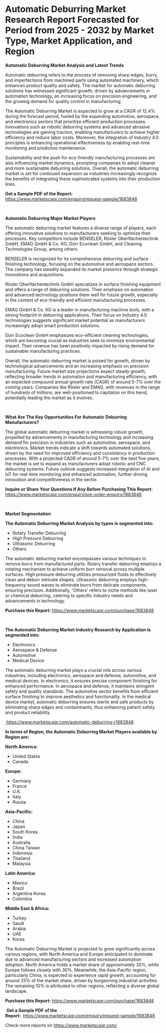<p><h1>Automatic Deburring Market Research Report Forecasted for Period from 2025 -  2032 by Market Type, Market Application, and Region</h1></p><p><strong>Automatic Deburring Market Analysis and Latest Trends</strong></p>
<p><p>Automatic deburring refers to the process of removing sharp edges, burrs, and imperfections from machined parts using automated machinery, which enhances product quality and safety. The market for automatic deburring solutions has witnessed significant growth, driven by advancements in automation technology, an increasing focus on precision engineering, and the growing demand for quality control in manufacturing.</p><p>The Automatic Deburring Market is expected to grow at a CAGR of 12.4% during the forecast period, fueled by the expanding automotive, aerospace, and electronics sectors that prioritize efficient production processes. Innovations such as robotic deburring systems and advanced abrasive technologies are gaining traction, enabling manufacturers to achieve higher efficiency and reduce labor costs. Moreover, the integration of Industry 4.0 principles is enhancing operational effectiveness by enabling real-time monitoring and predictive maintenance.</p><p>Sustainability and the push for eco-friendly manufacturing processes are also influencing market dynamics, prompting companies to adopt cleaner and more sustainable deburring solutions. Overall, the automatic deburring market is set for continued expansion as industries increasingly recognize the benefits of integrating these sophisticated systems into their production lines.</p></p>
<p><strong>Get a Sample PDF of the Report:&nbsp;</strong> <a href="https://www.marketscagr.com/enquiry/request-sample/1683848?utm_campaign=2306&utm_medium=2&utm_source=Github&utm_content=ia&utm_term=19022025&utm_id=automatic-deburring">https://www.marketscagr.com/enquiry/request-sample/1683848</a></p>
<p>&nbsp;</p>
<p><strong>Automatic Deburring Major Market Players</strong></p>
<p><p>The automatic deburring market features a diverse range of players, each offering innovative solutions to manufacturers seeking to optimize their processes. Key competitors include BENSELER, Rösler Oberflächentechnik GmbH, EMAG GmbH & Co. KG, Dürr Ecoclean GmbH, and Cleaning Technologies Group, among others.</p><p>BENSELER is recognized for its comprehensive deburring and surface finishing technology, focusing on the automotive and aerospace sectors. The company has steadily expanded its market presence through strategic innovations and acquisitions. </p><p>Rösler Oberflächentechnik GmbH specializes in surface finishing equipment and offers a range of deburring solutions. Their emphasis on automation and advanced technology positions them well for future growth, especially in the context of eco-friendly and efficient manufacturing processes. </p><p>EMAG GmbH & Co. KG is a leader in manufacturing machine tools, with a strong footprint in deburring applications. Their focus on Industry 4.0 technologies suggests significant market potential as manufacturers increasingly adopt smart production solutions.</p><p>Dürr Ecoclean GmbH emphasizes eco-efficient cleaning technologies, which are becoming crucial as industries seek to minimize environmental impact. Their revenue has been positively impacted by rising demand for sustainable manufacturing practices.</p><p>Overall, the automatic deburring market is poised for growth, driven by technological advancements and an increasing emphasis on precision manufacturing. Future market size projections expect steady growth, reflecting broader trends in automation and manufacturing efficiency, with an expected compound annual growth rate (CAGR) of around 5-7% over the coming years. Companies like Rösler and EMAG, with revenues in the range of hundreds of millions, are well-positioned to capitalize on this trend, potentially leading the market as it evolves.</p></p>
<p>&nbsp;</p>
<p><strong>What Are The Key Opportunities For Automatic Deburring Manufacturers?</strong></p>
<p><p>The global automatic deburring market is witnessing robust growth, propelled by advancements in manufacturing technology and increasing demand for precision in industries such as automotive, aerospace, and electronics. Market trends indicate a shift towards automated solutions, driven by the need for improved efficiency and consistency in production processes. With a projected CAGR of around 5-7% over the next five years, the market is set to expand as manufacturers adopt robotic and CNC deburring systems. Future outlook suggests increased integration of AI and IoT for real-time monitoring and enhanced automation, further driving innovation and competitiveness in the sector.</p></p>
<p><strong>Inquire or Share Your Questions If Any Before Purchasing This Report:</strong> <a href="https://www.marketscagr.com/enquiry/pre-order-enquiry/1683848?utm_campaign=2306&utm_medium=2&utm_source=Github&utm_content=ia&utm_term=19022025&utm_id=automatic-deburring">https://www.marketscagr.com/enquiry/pre-order-enquiry/1683848</a></p>
<p>&nbsp;</p>
<p><strong>Market Segmentation</strong></p>
<p><strong>The Automatic Deburring Market Analysis by types is segmented into:</strong></p>
<p><ul><li>Rotary Transfer Deburring</li><li>High Pressure Deburring</li><li>Ultrasonic Deburring</li><li>Others</li></ul></p>
<p><p>The automatic deburring market encompasses various techniques to remove burrs from manufactured parts. Rotary transfer deburring employs a rotating mechanism to achieve uniform burr removal across multiple surfaces. High pressure deburring utilizes pressurized fluids to effectively clean and deburr intricate shapes. Ultrasonic deburring employs high-frequency sound waves to eliminate burrs from delicate components, ensuring precision. Additionally, 'Others' refers to niche methods like laser or chemical deburring, catering to specific industry needs and advancements in technology.</p></p>
<p><strong>Purchase this Report:&nbsp;</strong><a href="https://www.marketscagr.com/purchase/1683848?utm_campaign=2306&utm_medium=2&utm_source=Github&utm_content=ia&utm_term=19022025&utm_id=automatic-deburring">https://www.marketscagr.com/purchase/1683848</a></p>
<p>&nbsp;</p>
<p><strong>The Automatic Deburring Market Industry Research by Application is segmented into:</strong></p>
<p><ul><li>Electronics</li><li>Aerospace & Defense</li><li>Automotive</li><li>Medical Device</li></ul></p>
<p><p>The automatic deburring market plays a crucial role across various industries, including electronics, aerospace and defense, automotive, and medical devices. In electronics, it ensures precise component finishing for enhanced performance. In aerospace and defense, it maintains stringent safety and quality standards. The automotive sector benefits from efficient surface finishing to improve aesthetics and functionality. In the medical device market, automatic deburring ensures sterile and safe products by eliminating sharp edges and contaminants, thus enhancing patient safety and product reliability.</p></p>
<p><a href="https://www.marketscagr.com/automatic-deburring-r1683848?utm_campaign=2306&utm_medium=2&utm_source=Github&utm_content=ia&utm_term=19022025&utm_id=automatic-deburring">&nbsp;https://www.marketscagr.com/automatic-deburring-r1683848</a></p>
<p><strong>In terms of Region, the Automatic Deburring Market Players available by Region are:</strong></p>
<p>
    <p> <strong> North America: </strong>
        <ul>
            <li>United States</li>
            <li>Canada</li>
        </ul>
        </p> 
    <p> <strong> Europe: </strong>
        <ul>
            <li>Germany</li>
            <li>France</li>
            <li>U.K.</li>
            <li>Italy</li>
            <li>Russia</li>
        </ul>
        </p> 
    <p> <strong> Asia-Pacific: </strong>
        <ul>
            <li>China</li>
            <li>Japan</li>
            <li>South Korea</li>
            <li>India</li>
            <li>Australia</li>
            <li>China Taiwan</li>
            <li>Indonesia</li>
            <li>Thailand</li>
            <li>Malaysia</li>
        </ul>
        </p> 
    <p> <strong> Latin America: </strong>
        <ul>
            <li>Mexico</li>
            <li>Brazil</li>
            <li>Argentina Korea</li>
            <li>Colombia</li>
        </ul>
        </p> 
    <p> <strong> Middle East & Africa: </strong>
        <ul>
            <li>Turkey</li>
            <li>Saudi</li>
            <li>Arabia</li>
            <li>UAE</li>
            <li>Korea</li>
        </ul>
    </p>
    </p>
<p><p>The Automatic Deburring Market is projected to grow significantly across various regions, with North America and Europe anticipated to dominate due to advanced manufacturing sectors and increased automation adoption. North America holds a market share of approximately 35%, while Europe follows closely with 30%. Meanwhile, the Asia-Pacific region, particularly China, is expected to experience rapid growth, accounting for around 25% of the market share, driven by burgeoning industrial activities. The remaining 10% is attributed to other regions, reflecting a diverse global landscape.</p></p>
<p><strong>Purchase this Report: </strong><a href="https://www.marketscagr.com/purchase/1683848?utm_campaign=2306&utm_medium=2&utm_source=Github&utm_content=ia&utm_term=19022025&utm_id=automatic-deburring">https://www.marketscagr.com/purchase/1683848</a></p>
<p>&nbsp;<strong>Get a Sample PDF of the Report:&nbsp;&nbsp;</strong><a href="https://www.marketscagr.com/enquiry/request-sample/1683848?utm_campaign=2306&utm_medium=2&utm_source=Github&utm_content=ia&utm_term=19022025&utm_id=automatic-deburring">https://www.marketscagr.com/enquiry/request-sample/1683848</a></p>
<p><strong></strong></p>
<p>Check more reports on <a href="https://www.marketscagr.com/?utm_campaign=2306&utm_medium=2&utm_source=Github&utm_content=ia&utm_term=19022025&utm_id=automatic-deburring">https://www.marketscagr.com/</a></p>
